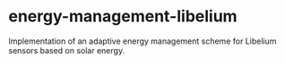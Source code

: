energy-management-libelium
==========================

Implementation of an adaptive energy management scheme for Libelium sensors based on solar energy.
